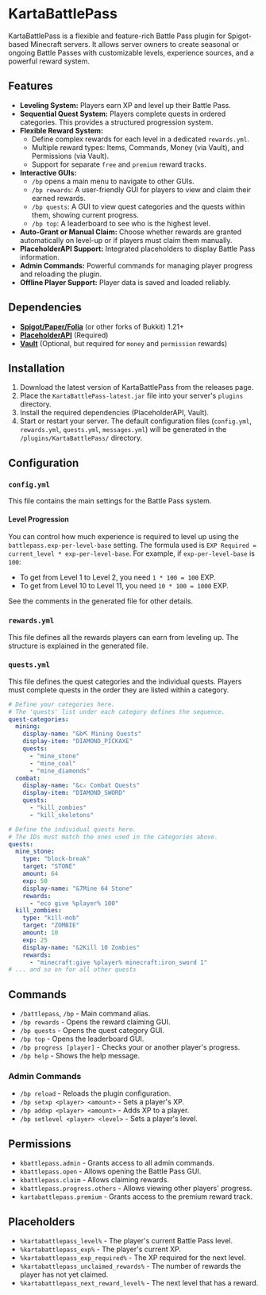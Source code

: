 # KartaBattlePass

KartaBattlePass is a flexible and feature-rich Battle Pass plugin for Spigot-based Minecraft servers. It allows server owners to create seasonal or ongoing Battle Passes with customizable levels, experience sources, and a powerful reward system.

## Features

- **Leveling System:** Players earn XP and level up their Battle Pass.
- **Sequential Quest System:** Players complete quests in ordered categories. This provides a structured progression system.
- **Flexible Reward System:**
  - Define complex rewards for each level in a dedicated `rewards.yml`.
  - Multiple reward types: Items, Commands, Money (via Vault), and Permissions (via Vault).
  - Support for separate `free` and `premium` reward tracks.
- **Interactive GUIs:**
  - `/bp` opens a main menu to navigate to other GUIs.
  - `/bp rewards`: A user-friendly GUI for players to view and claim their earned rewards.
  - `/bp quests`: A GUI to view quest categories and the quests within them, showing current progress.
  - `/bp top`: A leaderboard to see who is the highest level.
- **Auto-Grant or Manual Claim:** Choose whether rewards are granted automatically on level-up or if players must claim them manually.
- **PlaceholderAPI Support:** Integrated placeholders to display Battle Pass information.
- **Admin Commands:** Powerful commands for managing player progress and reloading the plugin.
- **Offline Player Support:** Player data is saved and loaded reliably.

## Dependencies

- **[Spigot/Paper/Folia](https://papermc.io/downloads)** (or other forks of Bukkit) 1.21+
- **[PlaceholderAPI](https://www.spigotmc.org/resources/placeholderapi.6245/)** (Required)
- **[Vault](https://www.spigotmc.org/resources/vault.34315/)** (Optional, but required for `money` and `permission` rewards)

## Installation

1. Download the latest version of KartaBattlePass from the releases page.
2. Place the `KartaBattlePass-latest.jar` file into your server's `plugins` directory.
3. Install the required dependencies (PlaceholderAPI, Vault).
4. Start or restart your server. The default configuration files (`config.yml`, `rewards.yml`, `quests.yml`, `messages.yml`) will be generated in the `/plugins/KartaBattlePass/` directory.

## Configuration

### `config.yml`

This file contains the main settings for the Battle Pass system.

#### Level Progression
You can control how much experience is required to level up using the `battlepass.exp-per-level-base` setting. The formula used is `EXP Required = current_level * exp-per-level-base`.
For example, if `exp-per-level-base` is `100`:
- To get from Level 1 to Level 2, you need `1 * 100 = 100` EXP.
- To get from Level 10 to Level 11, you need `10 * 100 = 1000` EXP.

See the comments in the generated file for other details.

### `rewards.yml`

This file defines all the rewards players can earn from leveling up. The structure is explained in the generated file.

### `quests.yml`

This file defines the quest categories and the individual quests. Players must complete quests in the order they are listed within a category.

```yaml
# Define your categories here.
# The 'quests' list under each category defines the sequence.
quest-categories:
  mining:
    display-name: "&b⛏ Mining Quests"
    display-item: "DIAMOND_PICKAXE"
    quests:
      - "mine_stone"
      - "mine_coal"
      - "mine_diamonds"
  combat:
    display-name: "&c⚔ Combat Quests"
    display-item: "DIAMOND_SWORD"
    quests:
      - "kill_zombies"
      - "kill_skeletons"

# Define the individual quests here.
# The IDs must match the ones used in the categories above.
quests:
  mine_stone:
    type: "block-break"
    target: "STONE"
    amount: 64
    exp: 50
    display-name: "&7Mine 64 Stone"
    rewards:
      - "eco give %player% 100"
  kill_zombies:
    type: "kill-mob"
    target: "ZOMBIE"
    amount: 10
    exp: 25
    display-name: "&2Kill 10 Zombies"
    rewards:
      - "minecraft:give %player% minecraft:iron_sword 1"
# ... and so on for all other quests
```

## Commands

- `/battlepass`, `/bp` - Main command alias.
- `/bp rewards` - Opens the reward claiming GUI.
- `/bp quests` - Opens the quest category GUI.
- `/bp top` - Opens the leaderboard GUI.
- `/bp progress [player]` - Checks your or another player's progress.
- `/bp help` - Shows the help message.

### Admin Commands
- `/bp reload` - Reloads the plugin configuration.
- `/bp setxp <player> <amount>` - Sets a player's XP.
- `/bp addxp <player> <amount>` - Adds XP to a player.
- `/bp setlevel <player> <level>` - Sets a player's level.

## Permissions

- `kbattlepass.admin` - Grants access to all admin commands.
- `kbattlepass.open` - Allows opening the Battle Pass GUI.
- `kbattlepass.claim` - Allows claiming rewards.
- `kbattlepass.progress.others` - Allows viewing other players' progress.
- `kartabattlepass.premium` - Grants access to the premium reward track.

## Placeholders

- `%kartabattlepass_level%` - The player's current Battle Pass level.
- `%kartabattlepass_exp%` - The player's current XP.
- `%kartabattlepass_exp_required%` - The XP required for the next level.
- `%kartabattlepass_unclaimed_rewards%` - The number of rewards the player has not yet claimed.
- `%kartabattlepass_next_reward_level%` - The next level that has a reward.